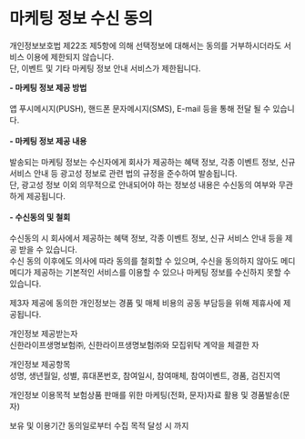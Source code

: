 # 마케팅 정보 수신 동의
개인정보보호법 제22조 제5항에 의해 선택정보에 대해서는 동의를 거부하시더라도 서비스 이용에 제한되지 않습니다.<br>
단, 이벤트 및 기타 마케팅 정보 안내 서비스가 제한됩니다.

**- 마케팅 정보 제공 방법**<br><br>
	앱 푸시메시지(PUSH), 핸드폰 문자메시지(SMS), E-mail 등을 통해 전달 될 수 있습니다.<br><br>
**- 마케팅 정보 제공 내용**<br><br>
	발송되는 마케팅 정보는 수신자에게 회사가 제공하는 혜택 정보, 각종 이벤트 정보, 신규 서비스 안내 등 광고성 정보로 관련 법의 규정을 준수하여 발송됩니다.<br>
  단, 광고성 정보 이외 의무적으로 안내되어야 하는 정보성 내용은 수신동의 여부와 무관하게 제공됩니다.<br><br>
**- 수신동의 및 철회**<br><br>
	수신동의 시 회사에서 제공하는 혜택 정보, 각종 이벤트 정보, 신규 서비스 안내 등을 제공 받을 수 있습니다.<br>
  수신 동의 이후에도 의사에 따라 동의를 철회할 수 있으며, 수신을 동의하지 않아도 메디메디가 제공하는 기본적인 서비스를 이용할 수 있으나 마케팅 정보를 수신하지 못할 수 있습니다.
  
제3자 제공에 동의한 개인정보는 경품 및 매체 비용의 공동 부담등을 위해 제휴사에 제공됩니다.

개인정보 제공받는자		
신한라이프생명보험㈜, 신한라이프생명보험㈜와 모집위탁 계약을  체결한 자	

개인정보 제공항목	
성명, 생년월일, 성별, 휴대폰번호, 참여일시,  참여매체, 참여이벤트, 경품, 검진지역

개인정보 이용목적
보험상품 판매를 위한 마케팅(전화, 문자)자료 활용 및 경품발송(문자)

보유 및 이용기간
동의일로부터 수집 목적 달성 시 까지
